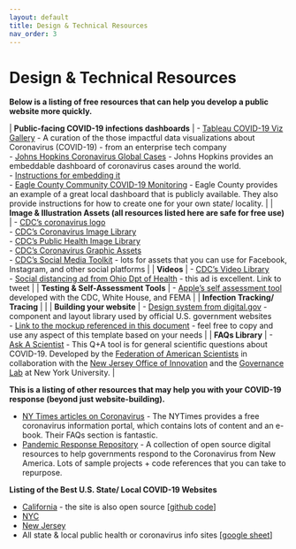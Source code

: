 ```yaml
---
layout: default
title: Design & Technical Resources
nav_order: 3
---
```


# Design &  Technical Resources

**Below is a listing of free resources that can help you develop a public website more quickly.**

| **Public-facing COVID-19 infections dashboards**                                  | - [Tableau COVID-19 Viz Gallery](https://public.tableau.com/en-us/s/covid-19-viz-gallery) - A curation of the those impactful data visualizations about Coronavirus (COVID-19) - from an enterprise tech company<br>- [Johns Hopkins Coronavirus Global Cases](https://coronavirus.jhu.edu/map.html) - Johns Hopkins provides an embeddable dashboard of coronavirus cases around the world.<br>    - [Instructions for embedding it](https://coronavirus.jhu.edu/map-faq)<br>- [Eagle County Community COVID-19 Monitoring](https://datastudio.google.com/u/0/reporting/1ddB1kq5h6QjTk77HltHKnho8GHnvk85e/page/plbIB) - Eagle County provides an example of a great local dashboard that is publicly available. They also provide instructions for how to create one for your own state/ locality. |
| **Image & Illustration Assets (all resources listed here are safe for free use)** | - [CDC’s coronavirus logo](https://phil.cdc.gov/Details.aspx?pid=2871)<br>- [CDC’s Coronavirus Image Library](https://www.cdc.gov/media/subtopic/images.htm)<br>- [CDC’s Public Health Image Library](https://phil.cdc.gov/)<br>- [CDC’s Coronavirus Graphic Assets](https://www.cdc.gov/coronavirus/2019-ncov/communication/graphics.html)<br>- [CDC’s Social Media Toolkit](https://www.cdc.gov/coronavirus/2019-ncov/communication/social-media-toolkit.html) - lots for assets that you can use for Facebook, Instagram, and other social platforms                                                                                                                                                                                                                                             |
| **Videos**                                                                        | - [CDC’s Video Library](https://www.cdc.gov/coronavirus/2019-ncov/communication/videos.html)<br>- [Social distancing ad from Ohio Dpt of Health](https://twitter.com/JoshuaGrubbsPhD/status/1248317963566006272?s=20) - this ad is excellent. Link to tweet                                                                                                                                                                                                                                                                                                                                                                                                                                                                                                                                         |
| **Testing & Self-Assessment Tools**                                               | - [Apple’s self assessment tool](https://www.apple.com/covid19/) developed with the CDC, White House, and FEMA                                                                                                                                                                                                                                                                                                                                                                                                                                                                                                                                                                                                                                                                                                                        |
| **Infection Tracking/ Tracing**                                                   |                                                                                                                                                                                                                                                                                                                                                                                                                                                                                                                                                                                                                                                                                                                                                                                                     |
| **Building your website**                                                         | - [Design system from digital.gov](https://designsystem.digital.gov/) - component and layout library used by official U.S. government websites<br>- [Link to the mockup referenced in this document](https://www.figma.com/file/tP0FkObAfTwJ7wpRsAHnbp/USDR%3A-COVID-19-Website-Best-Practices?node-id=12%3A0) - feel free to copy and use any aspect of this template based on your needs                                                                                                                                                                                                                                                                                                                                                                                                          |
| **FAQs Library**                                                                  | - [Ask A Scientist](https://covid19.fas.org/l/en) - This Q+A tool is for general scientific questions about COVID-19. Developed by the [Federation of American Scientists](https://fas.org/) in collaboration with the [New Jersey Office of Innovation](http://innovation.nj.gov/) and the [Governance Lab](http://www.thegovlab.org/) at New York University.                                                                                                                                                                                                                                                                                                                                                                                                                                     |


**This is a listing of other resources that may help you with your COVID-19 response (beyond just website-building).**

- [NY Times articles on Coronavirus](https://www.nytimes.com/news-event/coronavirus) - The NYTimes provides a free coronavirus information portal, which contains lots of content and an e-book. Their FAQs section is fantastic.
- [Pandemic Response Repository](https://newamericafoundation.github.io/pandemic-response-repository/) - A collection of open source digital resources to help governments respond to the Coronavirus from New America. Lots of sample projects + code references that you can take to repurpose.


**Listing of the Best U.S. State/ Local COVID-19 Websites**

- [California](https://covid19.ca.gov/) - the site is also open source [[github code](https://github.com/cagov/covid19)]
- [NYC](https://www1.nyc.gov/site/coronavirus/index.page)
- [New Jersey](https://covid19.nj.gov/index.html)
- All state & local public health or coronavirus info sites [[google sheet](https://docs.google.com/spreadsheets/d/1oxQ54xx06u_M1UOjzwIKLcsqeVklV447HRZip-VZ_Bs/edit#gid=1590417974)]
